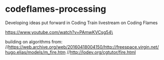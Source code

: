 # codeflames-processing

Developing ideas put forward in Coding Train livestream on Coding Flames

https://www.youtube.com/watch?v=PAmwKVCsg54\

building on algorithms from: 
//https://web.archive.org/web/20160418004150/http://freespace.virgin.net/hugo.elias/models/m_fire.htm
//http://lodev.org/cgtutor/fire.html
